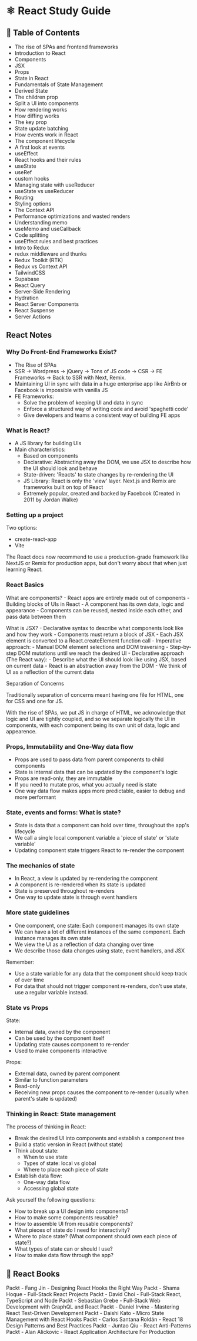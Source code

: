 # ⚛️ React Study Guide

## 📄 Table of Contents

- The rise of SPAs and frontend frameworks
- Introduction to React
- Components
- JSX
- Props
- State in React
- Fundamentals of State Management
- Derived State
- The children prop
- Split a UI into components
- How rendering works
- How diffing works
- The key prop
- State update batching
- How events work in React
- The component lifecycle
- A first look at events
- useEffect
- React hooks and their rules
- useState
- useRef
- custom hooks
- Managing state with useReducer
- useState vs useReducer
- Routing
- Styling options
- The Context API
- Performance optimizations and wasted renders
- Understanding memo
- useMemo and useCallback
- Code splitting
- useEffect rules and best practices
- Intro to Redux
- redux middleware and thunks
- Redux Toolkit (RTK)
- Redux vs Context API
- TailwindCSS
- Supabase
- React Query
- Server-Side Rendering
- Hydration
- React Server Components
- React Suspense
- Server Actions

## React Notes

### Why Do Front-End Frameworks Exist?

- The Rise of SPAs
- SSR -> Wordpress -> jQuery -> Tons of JS code -> CSR -> FE Frameworks -> Back to SSR with Next, Remix.
- Maintaining UI in sync with data in a huge enterprise app like AirBnb or Facebook is impossible with vanilla JS
- FE Frameworks:
  - Solve the problem of keeping UI and data in sync
  - Enforce a structured way of writing code and avoid 'spaghetti code'
  - Give developers and teams a consistent way of building FE apps

### What is React?

- A JS library for building UIs
- Main characteristics:
  - Based on components
  - Declarative: Abstracting away the DOM, we use JSX to describe how the UI should look and behave
  - State-driven: 'Reacts' to state changes by re-rendering the UI
  - JS Library: React is only the 'view' layer. Next.js and Remix are frameworks built on top of React
  - Extremely popular, created and backed by Facebook (Created in 2011 by Jordan Walke)

### Setting up a project

Two options:

- create-react-app
- Vite

The React docs now recommend to use a production-grade framework like NextJS or Remix for production apps, but don't worry about that when just learning React.

### React Basics

What are components? - React apps are entirely made out of components - Building blocks of UIs in React - A component has its own data, logic and appearance - Components can be reused, nested inside each other, and pass data between them

What is JSX? - Declarative syntax to describe what components look like and how they work - Components must return a block of JSX - Each JSX element is converted to a React.createElement function call - Imperative approach: - Manual DOM element selections and DOM traversing - Step-by-step DOM mutations until we reach the desired UI - Declarative approach (The React way): - Describe what the UI should look like using JSX, based on current data - React is an abstraction away from the DOM - We think of UI as a reflection of the current data

Separation of Concerns

Traditionally separation of concerns meant having one file for HTML, one for CSS and one for JS.

With the rise of SPAs, we put JS in charge of HTML, we acknowledge that logic and UI are tightly coupled, and so we separate logically the UI in components, with each component being its own unit of data, logic and appearence.

### Props, Immutability and One-Way data flow

- Props are used to pass data from parent components to child components
- State is internal data that can be updated by the component's logic
- Props are read-only, they are immutable
- If you need to mutate pros, what you actually need is state
- One way data flow makes apps more predictable, easier to debug and more performant

### State, events and forms: What is state?

- State is data that a component can hold over time, throughout the app's lifecycle
- We call a single local component variable a 'piece of state' or 'state variable'
- Updating component state triggers React to re-render the component

### The mechanics of state

- In React, a view is updated by re-rendering the component
- A component is re-rendered when its state is updated
- State is preserved throughout re-renders
- One way to update state is through event handlers

### More state guidelines

- One component, one state: Each component manages its own state
- We can have a lot of different instances of the same component. Each instance manages its own state
- We view the UI as a reflection of data changing over time
- We describe those data changes using state, event handlers, and JSX

Remember:

- Use a state variable for any data that the component should keep track of over time
- For data that should not trigger component re-renders, don't use state, use a regular variable instead.

### State vs Props

State:

- Internal data, owned by the component
- Can be used by the component itself
- Updating state causes component to re-render
- Used to make components interactive

Props:

- External data, owned by parent component
- Similar to function parameters
- Read-only
- Receiving new props causes the component to re-render (usually when parent's state is updated)

### Thinking in React: State management

The process of thinking in React:

- Break the desired UI into components and establish a component tree
- Build a static version in React (without state)
- Think about state:
  - When to use state
  - Types of state: local vs global
  - Where to place each piece of state
- Establish data flow:
  - One-way data flow
  - Accessing global state

Ask yourself the following questions:

- How to break up a UI design into components?
- How to make some components reusable?
- How to assemble UI from reusable components?
- What pieces of state do I need for interactivity?
- Where to place state? (What component should own each piece of state?)
- What types of state can or should I use?
- How to make data flow through the app?

## 📕 React Books

Packt - Fang Jin - Designing React Hooks the Right Way
Packt - Shama Hoque - Full-Stack React Projects
Packt - David Choi - Full-Stack React, TypeScript and Node
Packt - Sebastian Grebe - Full-Stack Web Development with GraphQL and React
Packt - Daniel Irvine - Mastering React Test-Driven Development
Packt - Daishi Kato - Micro State Management with React Hooks
Packt - Carlos Santana Roldán - React 18 Design Patterns and Best Practices
Packt - Juntao Qiu - React Anti-Patterns
Packt - Alan Alickovic - React Application Architecture For Production
